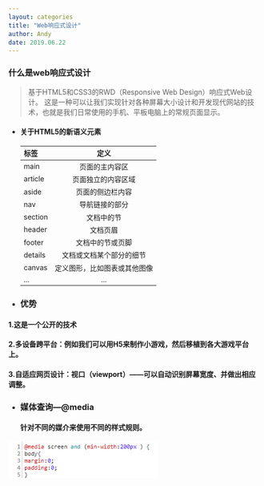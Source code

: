 ```yaml
---
layout: categories
title: "Web响应式设计"
author: Andy
date: 2019.06.22
---
```

### 什么是web响应式设计
> 基于HTML5和CSS3的RWD（Responsive Web Design）响应式Web设计。
这是一种可以让我们实现针对各种屏幕大小设计和开发现代网站的技术，也就是我们日常使用的手机、平板电脑上的常规页面显示。

+ #### 关于HTML5的新语义元素

    |标签|定义|
    |---|:---:|
    |main|页面的主内容区|
    |article|页面独立的内容区域|
    |aside|页面的侧边栏内容|
    |nav|导航链接的部分|
    |section|文档中的节|
    |header|文档页眉|
    |footer|文档中的节或页脚|
    |details|文档或文档某个部分的细节|
    |canvas|定义图形，比如图表或其他图像|
    |...|...|
    
+ ### 优势 
#### 1.这是一个公开的技术
 
#### 2.多设备跨平台：例如我们可以用H5来制作小游戏，然后移植到各大游戏平台上。
 
#### 3.自适应网页设计：视口（viewport）——可以自动识别屏幕宽度、并做出相应调整。
 
+ ### 媒体查询—@media 
  #### 针对不同的媒介来使用不同的样式规则。
![Alt text](/assets/images/media.png)





